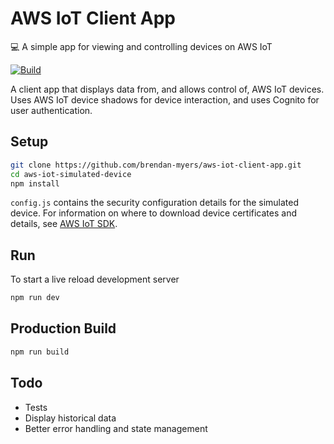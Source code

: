 # AWS IoT Client App
💻 A simple app for viewing and controlling devices on AWS IoT

[![Build][travis-image]][travis-url]

A client app that displays data from, and allows control of, AWS IoT devices. Uses AWS IoT device shadows for device interaction, and uses Cognito for user authentication.


## Setup

```bash
git clone https://github.com/brendan-myers/aws-iot-client-app.git
cd aws-iot-simulated-device
npm install
```

`config.js` contains the security configuration details for the simulated device. For information on where to download device certificates and details, see [AWS IoT SDK](https://github.com/aws/aws-iot-device-sdk-js).


## Run

To start a live reload development server

```bash
npm run dev
```


## Production Build

```bash
npm run build
```


## Todo

- Tests
- Display historical data
- Better error handling and state management


[travis-image]: https://travis-ci.org/brendan-myers/aws-iot-simulated-device.svg?branch=master
[travis-url]: https://travis-ci.org/brendan-myers/aws-iot-simulated-device